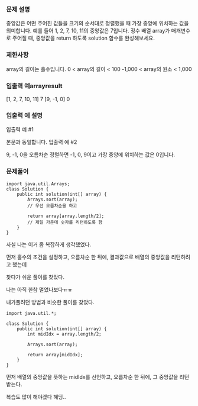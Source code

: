 ### 문제 설명

중앙값은 어떤 주어진 값들을 크기의 순서대로 정렬했을 때 가장 중앙에 위치하는 값을 의미합니다. 예를 들어 1, 2, 7, 10, 11의 중앙값은 7입니다. 정수 배열 array가 매개변수로 주어질 때, 중앙값을 return 하도록 solution 함수를 완성해보세요.

### 제한사항
array의 길이는 홀수입니다.
0 < array의 길이 < 100
-1,000 < array의 원소 < 1,000
### 입출력 예arrayresult
[1, 2, 7, 10, 11]	7
[9, -1, 0]	0
### 입출력 예 설명
입출력 예 #1

본문과 동일합니다.
입출력 예 #2

9, -1, 0을 오름차순 정렬하면 -1, 0, 9이고 가장 중앙에 위치하는 값은 0입니다.
### 문제풀이
```
import java.util.Arrays;
class Solution {
    public int solution(int[] array) {
        Arrays.sort(array);
        // 우선 오름차순을 하고
        
        return array[array.length/2];
        // 제일 가운데 숫자를 리턴하도록 함
    }
}
 ```

사실 나는 이거 좀 복잡하게 생각했었다.

먼저 홀수의 조건을 설정하고, 오름차순 한 뒤에, 결과값으로 배열의 중앙값을 리턴하려고 했는데

찾다가 쉬운 풀이를 찾았다.

나는 아직 한참 멀었나보다ㅠㅠ

 

내가풀려던 방법과 비슷한 풀이를 찾았다.
```
import java.util.*;

class Solution {
    public int solution(int[] array) {
        int midIdx = array.length/2;

        Arrays.sort(array);

        return array[midIdx];
    }
}
```
먼저 배열의 중앙값을 뜻하는 midIdx를 선언하고, 오름차순 한 뒤에, 그 중앙값을 리턴받는다.

복습도 많이 해야겠다 혜딩..
